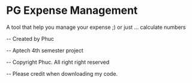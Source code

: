 # PG Expense Management

A tool that help you manage your expense ;) or just ... calculate numbers

-- Created by Phuc

-- Aptech 4th semester project

-- Copyright Phuc. All right right reserved

-- Please credit when downloading my code.
